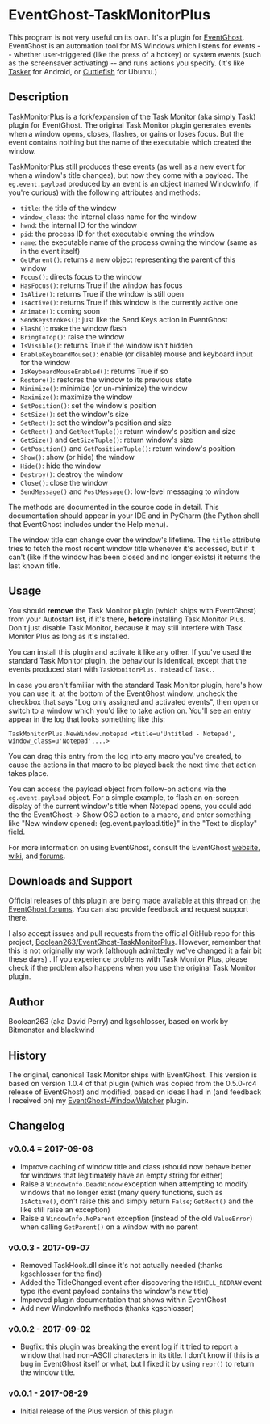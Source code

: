 # EventGhost-TaskMonitorPlus

This program is not very useful on its own. It's a plugin for
[EventGhost](http://www.eventghost.net/).
EventGhost is an automation tool for MS Windows
which listens for events -- whether user-triggered (like the press of a hotkey)
or system events (such as the screensaver activating) -- and runs actions
you specify. (It's like [Tasker](http://tasker.dinglisch.net/) for Android, or
[Cuttlefish](https://launchpad.net/cuttlefish) for Ubuntu.)

## Description

TaskMonitorPlus is a fork/expansion of the Task Monitor (aka simply Task)
plugin for EventGhost. The original Task Monitor plugin generates events
when a window opens, closes, flashes, or gains or loses focus. But the event
contains nothing but the name of the executable which created the window.

TaskMonitorPlus still produces these events (as well as a new event for when
a window's title changes), but now they come with a payload.
The `eg.event.payload` produced by an event is an object (named WindowInfo,
if you're curious) with the following attributes and methods:

* `title`: the title of the window
* `window_class`: the internal class name for the window
* `hwnd`: the internal ID for the window
* `pid`: the process ID for thet executable owning the window
* `name`: the executable name of the process owning the window (same as in
  the event itself)
* `GetParent()`: returns a new object representing the parent of this window
* `Focus()`: directs focus to the window
* `HasFocus()`: returns True if the window has focus
* `IsAlive()`: returns True if the window is still open
* `IsActive()`: returns True if this window is the currently active one
* `Animate()`: coming soon
* `SendKeystrokes()`: just like the Send Keys action in EventGhost
* `Flash()`: make the window flash
* `BringToTop()`: raise the window
* `IsVisible()`: returns True if the window isn't hidden
* `EnableKeyboardMouse()`: enable (or disable) mouse and keyboard input
  for the window
* `IsKeyboardMouseEnabled()`: returns True if so
* `Restore()`: restores the window to its previous state
* `Minimize()`: minimize (or un-minimize) the window
* `Maximize()`: maximize the window
* `SetPosition()`: set the window's position
* `SetSize()`: set the window's size
* `SetRect()`: set the window's position and size
* `GetRect()` and `GetRectTuple()`: return window's position and size
* `GetSize()` and `GetSizeTuple()`: return window's size
* `GetPosition()` and `GetPositionTuple()`: return window's position
* `Show()`: show (or hide) the window
* `Hide()`: hide the window
* `Destroy()`: destroy the window
* `Close()`: close the window
* `SendMessage()` and `PostMessage()`: low-level messaging to window

The methods are documented in the source code in detail. This documentation
should appear in your IDE and in PyCharm (the Python shell that EventGhost
includes under the Help menu).

The window title can change over the window's lifetime. The `title` attribute
tries to fetch the most recent window title whenever it's accessed, but if it
can't (like if the window has been closed and no longer exists) it returns
the last known title.

## Usage

You should **remove** the Task Monitor plugin (which ships with EventGhost)
from your Autostart list, if it's there, **before** installing Task Monitor
Plus. Don't just disable Task Monitor, because it may still interfere with Task
Monitor Plus as long as it's installed.

You can install this plugin and activate it like any other.
If you've used the standard Task Monitor plugin, the behaviour is identical,
except that the events produced start with `TaskMonitorPlus.` instead
of `Task.`.

In case you aren't familiar with the standard Task Monitor plugin, here's
how you can use it: at the bottom of the EventGhost window, uncheck the
checkbox that says "Log only assigned and activated events", then open
or switch to a window which you'd like to take action on. You'll see an
entry appear in the log that looks something like this:

    TaskMonitorPlus.NewWindow.notepad <title=u'Untitled - Notepad', window_class=u'Notepad',...>

You can drag this entry from the log into any macro you've created, to cause
the actions in that macro to be played back the next time that action takes
place.

You can access the payload object from follow-on actions via the
`eg.event.payload` object. For a simple example, to flash an on-screen display
of the current window's title when Notepad opens, you could add the
the EventGhost → Show OSD action to a macro, and enter something like
"New window opened: {eg.event.payload.title}" in the "Text to display" field.

For more information on using EventGhost, consult the EventGhost
[website](http://www.eventghost.net/),
[wiki](http://www.eventghost.net/mediawiki/), and
[forums](http://www.eventghost.net/forum/).

## Downloads and Support

Official releases of this plugin are being made available at
[this thread on the EventGhost forums](http://www.eventghost.net/forum/viewtopic.php?f=9&t=9804).
You can also provide feedback and request support there.

I also accept issues and pull requests from the official GitHub repo for
this project,
[Boolean263/EventGhost-TaskMonitorPlus](https://github.com/Boolean263/EventGhost-TaskMonitorPlus).
However, remember that this is not originally my work (although admittedly
we've changed it a fair bit these days) . If you experience problems with Task
Monitor Plus, please check if the problem also happens when you use the
original Task Monitor plugin.

## Author

Boolean263 (aka David Perry) and kgschlosser,
based on work by Bitmonster and blackwind

## History

The original, canonical Task Monitor ships with EventGhost. This version
is based on version 1.0.4 of that plugin (which was
copied from the 0.5.0-rc4 release of EventGhost) and modified, based on ideas
I had in (and feedback I received on) my
[EventGhost-WindowWatcher](https://github.com/Boolean263/EventGhost-WindowWatcher) plugin.

## Changelog

### v0.0.4 = 2017-09-08

* Improve caching of window title and class (should now behave better for
  windows that legitimately have an empty string for either)
* Raise a `WindowInfo.DeadWindow` exception when attempting to modify windows
  that no longer exist (many query functions, such as `IsActive()`, don't
  raise this and simply return `False`; `GetRect()` and the like still
  raise an exception)
* Raise a `WindowInfo.NoParent` exception (instead of the old `ValueError`)
  when calling `GetParent()` on a window with no parent

### v0.0.3 - 2017-09-07

* Removed TaskHook.dll since it's not actually needed (thanks kgschlosser
  for the find)
* Added the TitleChanged event after discovering the `HSHELL_REDRAW` event
  type (the event payload contains the window's new title)
* Improved plugin documentation that shows within EventGhost
* Add new WindowInfo methods (thanks kgschlosser)

### v0.0.2 - 2017-09-02

* Bugfix: this plugin was breaking the event log if it tried to report a
  window that had non-ASCII characters in its title. I don't know if this
  is a bug in EventGhost itself or what, but I fixed it by using `repr()`
  to return the window title.

### v0.0.1 - 2017-08-29

* Initial release of the Plus version of this plugin
